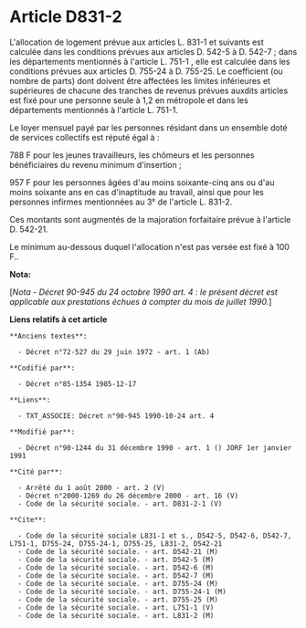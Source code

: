 # Article D831-2

L'allocation de logement prévue aux articles L. 831-1 et suivants est calculée dans les conditions prévues aux articles D.
542-5 à D. 542-7 ; dans les départements mentionnés à l'article L. 751-1   , elle est calculée dans les conditions prévues
aux articles D. 755-24 à D. 755-25. Le coefficient (ou nombre de parts) dont doivent être affectées les limites inférieures
et supérieures de chacune des tranches de revenus prévues auxdits articles est fixé pour une personne seule à 1,2 en
métropole et dans les départements mentionnés à l'article L. 751-1. 

Le loyer mensuel payé par les personnes résidant dans un ensemble doté de services collectifs est réputé égal à : 

788 F pour les jeunes travailleurs, les chômeurs et les personnes bénéficiaires du revenu minimum d'insertion ; 

957 F pour les personnes âgées d'au moins soixante-cinq ans ou d'au moins soixante ans en cas d'inaptitude au travail, ainsi
que pour les personnes infirmes mentionnées au 3° de l'article L. 831-2. 

Ces montants sont augmentés de la majoration forfaitaire prévue à l'article D. 542-21. 

Le minimum au-dessous duquel l'allocation n'est pas versée est fixé à 100 F..

**Nota:**

[*Nota - Décret 90-945 du 24 octobre 1990 art. 4 : le présent décret est applicable aux prestations échues à compter du mois
de juillet 1990.*]

**Liens relatifs à cet article**

	**Anciens textes**:

	  - Décret n°72-527 du 29 juin 1972 - art. 1 (Ab)

	**Codifié par**:

	  - Décret n°85-1354 1985-12-17

	**Liens**:

	  - TXT_ASSOCIE: Décret n°90-945 1990-10-24 art. 4

	**Modifié par**:

	  - Décret n°90-1244 du 31 décembre 1990 - art. 1 () JORF 1er janvier 1991

	**Cité par**:

	  - Arrêté du 1 août 2000 - art. 2 (V)
	  - Décret n°2000-1269 du 26 décembre 2000 - art. 16 (V)
	  - Code de la sécurité sociale. - art. D831-2-1 (V)

	**Cite**:

	  - Code de la sécurité sociale L831-1 et s., D542-5, D542-6, D542-7, L751-1, D755-24, D755-24-1, D755-25, L831-2, D542-21
	  - Code de la sécurité sociale. - art. D542-21 (M)
	  - Code de la sécurité sociale. - art. D542-5 (M)
	  - Code de la sécurité sociale. - art. D542-6 (M)
	  - Code de la sécurité sociale. - art. D542-7 (M)
	  - Code de la sécurité sociale. - art. D755-24 (M)
	  - Code de la sécurité sociale. - art. D755-24-1 (M)
	  - Code de la sécurité sociale. - art. D755-25 (M)
	  - Code de la sécurité sociale. - art. L751-1 (V)
	  - Code de la sécurité sociale. - art. L831-2 (M)
